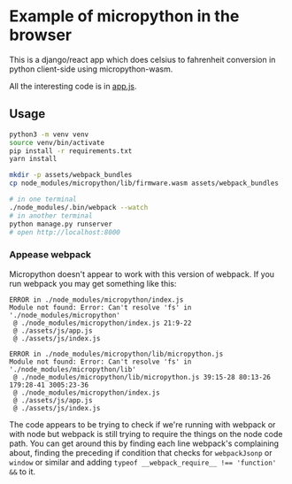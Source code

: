 # Example of micropython in the browser

This is a django/react app which does celsius to fahrenheit conversion
in python client-side using micropython-wasm.

All the interesting code is in [app.js](assets/js/app.js).

## Usage

```bash
python3 -m venv venv
source venv/bin/activate
pip install -r requirements.txt
yarn install

mkdir -p assets/webpack_bundles
cp node_modules/micropython/lib/firmware.wasm assets/webpack_bundles

# in one terminal
./node_modules/.bin/webpack --watch
# in another terminal
python manage.py runserver
# open http://localhost:8000
```

### Appease webpack

Micropython doesn't appear to work with this version of webpack. If
you run webpack you may get something like this:

```
ERROR in ./node_modules/micropython/index.js
Module not found: Error: Can't resolve 'fs' in './node_modules/micropython'
 @ ./node_modules/micropython/index.js 21:9-22
 @ ./assets/js/app.js
 @ ./assets/js/index.js

ERROR in ./node_modules/micropython/lib/micropython.js
Module not found: Error: Can't resolve 'fs' in './node_modules/micropython/lib'
 @ ./node_modules/micropython/lib/micropython.js 39:15-28 80:13-26 179:28-41 3005:23-36
 @ ./node_modules/micropython/index.js
 @ ./assets/js/app.js
 @ ./assets/js/index.js
```

The code appears to be trying to check if we're running with webpack or with node but
webpack is still trying to require the things on the node code path.
You can get around this by finding each line webpack's complaining about, finding the
preceding if condition that checks for `webpackJsonp` or `window` or similar
and adding `typeof __webpack_require__ !== 'function' &&` to it.
